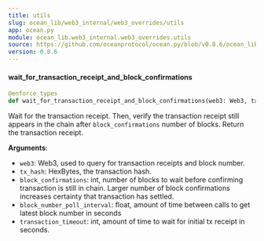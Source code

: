 ```yaml
---
title: utils
slug: ocean_lib/web3_internal/web3_overrides/utils
app: ocean.py
module: ocean_lib.web3_internal.web3_overrides.utils
source: https://github.com/oceanprotocol/ocean.py/blob/v0.8.6/ocean_lib/web3_internal/web3_overrides/utils.py
version: 0.8.6
---
```

#### wait\_for\_transaction\_receipt\_and\_block\_confirmations

```python
@enforce_types
def wait_for_transaction_receipt_and_block_confirmations(web3: Web3, tx_hash: HexBytes, block_confirmations: int, block_number_poll_interval: float, transaction_timeout: int = 120) -> TxReceipt
```

Wait for the transaction receipt. Then, verify the transaction receipt
still appears in the chain after `block_confirmations` number of blocks.
Return the transaction receipt.

**Arguments**:

- `web3`: Web3, used to query for transaction receipts and block number.
- `tx_hash`: HexBytes, the transaction hash.
- `block_confirmations`: int, number of blocks to wait before confirming
transaction is still in chain. Larger number of block confirmations
increases certainty that transaction has settled.
- `block_number_poll_interval`: float, amount of time between calls to
get latest block number in seconds
- `transaction_timeout`: int, amount of time to wait for initial tx
receipt in seconds.

